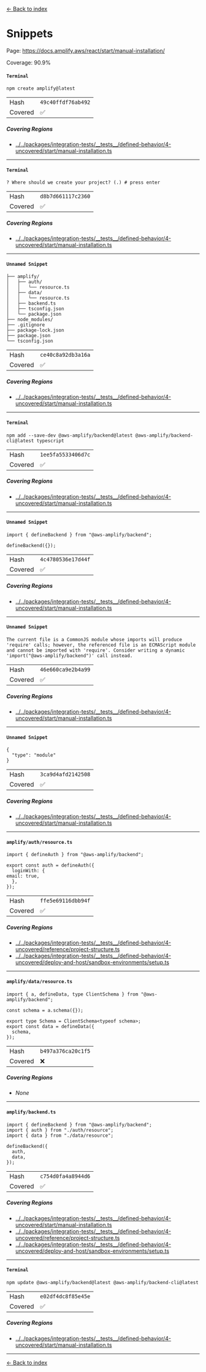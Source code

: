 [<- Back to index](../../../../docs-pages.md)

#  Snippets

Page: https://docs.amplify.aws/react/start/manual-installation/

Coverage: 90.9%

#### `Terminal`

~~~
npm create amplify@latest

~~~

| | |
| -- | -- |
| Hash | `49c40ffdf76ab492` |
| Covered | ✅ |

##### Covering Regions

- [../../packages/integration-tests/\_\_tests\_\_/defined-behavior/4-uncovered/start/manual-installation.ts](../../../../../../packages/integration-tests/__tests__/defined-behavior/4-uncovered/start/manual-installation.ts#9)

---

#### `Terminal`

~~~
? Where should we create your project? (.) # press enter

~~~

| | |
| -- | -- |
| Hash | `d8b7d661117c2360` |
| Covered | ✅ |

##### Covering Regions

- [../../packages/integration-tests/\_\_tests\_\_/defined-behavior/4-uncovered/start/manual-installation.ts](../../../../../../packages/integration-tests/__tests__/defined-behavior/4-uncovered/start/manual-installation.ts#9)

---

#### `Unnamed Snippet`

~~~
├── amplify/
│   ├── auth/
│   │   └── resource.ts
│   ├── data/
│   │   └── resource.ts
│   ├── backend.ts
│   ├── tsconfig.json
│   └── package.json
├── node_modules/
├── .gitignore
├── package-lock.json
├── package.json
└── tsconfig.json

~~~

| | |
| -- | -- |
| Hash | `ce40c8a92db3a16a` |
| Covered | ✅ |

##### Covering Regions

- [../../packages/integration-tests/\_\_tests\_\_/defined-behavior/4-uncovered/start/manual-installation.ts](../../../../../../packages/integration-tests/__tests__/defined-behavior/4-uncovered/start/manual-installation.ts#9)

---

#### `Terminal`

~~~
npm add --save-dev @aws-amplify/backend@latest @aws-amplify/backend-cli@latest typescript

~~~

| | |
| -- | -- |
| Hash | `1ee5fa5533406d7c` |
| Covered | ✅ |

##### Covering Regions

- [../../packages/integration-tests/\_\_tests\_\_/defined-behavior/4-uncovered/start/manual-installation.ts](../../../../../../packages/integration-tests/__tests__/defined-behavior/4-uncovered/start/manual-installation.ts#9)

---

#### `Unnamed Snippet`

~~~
import { defineBackend } from "@aws-amplify/backend";

defineBackend({});

~~~

| | |
| -- | -- |
| Hash | `4c4780536e17d44f` |
| Covered | ✅ |

##### Covering Regions

- [../../packages/integration-tests/\_\_tests\_\_/defined-behavior/4-uncovered/start/manual-installation.ts](../../../../../../packages/integration-tests/__tests__/defined-behavior/4-uncovered/start/manual-installation.ts#9)

---

#### `Unnamed Snippet`

~~~
The current file is a CommonJS module whose imports will produce 'require' calls; however, the referenced file is an ECMAScript module and cannot be imported with 'require'. Consider writing a dynamic 'import("@aws-amplify/backend")' call instead.

~~~

| | |
| -- | -- |
| Hash | `46e660ca9e2b4a99` |
| Covered | ✅ |

##### Covering Regions

- [../../packages/integration-tests/\_\_tests\_\_/defined-behavior/4-uncovered/start/manual-installation.ts](../../../../../../packages/integration-tests/__tests__/defined-behavior/4-uncovered/start/manual-installation.ts#11)

---

#### `Unnamed Snippet`

~~~
{
  "type": "module"
}

~~~

| | |
| -- | -- |
| Hash | `3ca9d4afd2142508` |
| Covered | ✅ |

##### Covering Regions

- [../../packages/integration-tests/\_\_tests\_\_/defined-behavior/4-uncovered/start/manual-installation.ts](../../../../../../packages/integration-tests/__tests__/defined-behavior/4-uncovered/start/manual-installation.ts#11)

---

#### `amplify/auth/resource.ts`

~~~
import { defineAuth } from "@aws-amplify/backend";

export const auth = defineAuth({
  loginWith: {
email: true,
  },
});

~~~

| | |
| -- | -- |
| Hash | `ffe5e69116dbb94f` |
| Covered | ✅ |

##### Covering Regions

- [../../packages/integration-tests/\_\_tests\_\_/defined-behavior/4-uncovered/reference/project-structure.ts](../../../../../../packages/integration-tests/__tests__/defined-behavior/4-uncovered/reference/project-structure.ts#9)
- [../../packages/integration-tests/\_\_tests\_\_/defined-behavior/4-uncovered/deploy-and-host/sandbox-environments/setup.ts](../../../../../../packages/integration-tests/__tests__/defined-behavior/4-uncovered/deploy-and-host/sandbox-environments/setup.ts#10)

---

#### `amplify/data/resource.ts`

~~~
import { a, defineData, type ClientSchema } from "@aws-amplify/backend";

const schema = a.schema({});

export type Schema = ClientSchema<typeof schema>;
export const data = defineData({
  schema,
});

~~~

| | |
| -- | -- |
| Hash | `b497a376ca20c1f5` |
| Covered | ❌ |

##### Covering Regions

- *None*

---

#### `amplify/backend.ts`

~~~
import { defineBackend } from "@aws-amplify/backend";
import { auth } from "./auth/resource";
import { data } from "./data/resource";

defineBackend({
  auth,
  data,
});

~~~

| | |
| -- | -- |
| Hash | `c754d0fa4a8944d6` |
| Covered | ✅ |

##### Covering Regions

- [../../packages/integration-tests/\_\_tests\_\_/defined-behavior/4-uncovered/start/manual-installation.ts](../../../../../../packages/integration-tests/__tests__/defined-behavior/4-uncovered/start/manual-installation.ts#11)
- [../../packages/integration-tests/\_\_tests\_\_/defined-behavior/4-uncovered/reference/project-structure.ts](../../../../../../packages/integration-tests/__tests__/defined-behavior/4-uncovered/reference/project-structure.ts#9)
- [../../packages/integration-tests/\_\_tests\_\_/defined-behavior/4-uncovered/deploy-and-host/sandbox-environments/setup.ts](../../../../../../packages/integration-tests/__tests__/defined-behavior/4-uncovered/deploy-and-host/sandbox-environments/setup.ts#10)

---

#### `Terminal`

~~~
npm update @aws-amplify/backend@latest @aws-amplify/backend-cli@latest

~~~

| | |
| -- | -- |
| Hash | `e02df4dc8f85e45e` |
| Covered | ✅ |

##### Covering Regions

- [../../packages/integration-tests/\_\_tests\_\_/defined-behavior/4-uncovered/start/manual-installation.ts](../../../../../../packages/integration-tests/__tests__/defined-behavior/4-uncovered/start/manual-installation.ts#11)

---

[<- Back to index](../../../../docs-pages.md)
